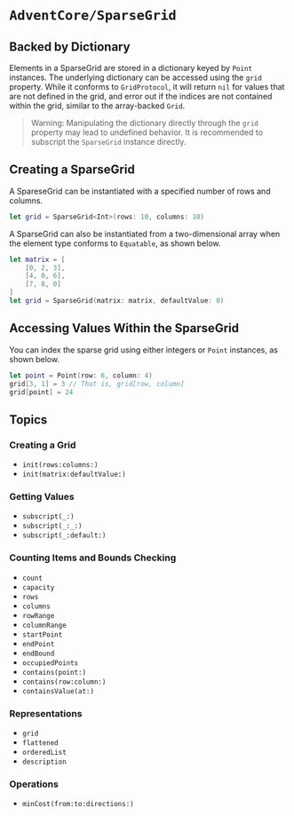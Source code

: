 # ``AdventCore/SparseGrid``

## Backed by Dictionary
Elements in a SparseGrid are stored in a dictionary keyed by ``Point`` instances. The underlying dictionary can be accessed using the ``grid`` property. While it conforms to ``GridProtocol``, it will return `nil` for values that are not defined in the grid, and error out if the indices are not contained within the grid, similar to the array-backed ``Grid``.

> Warning: Manipulating the dictionary directly through the ``grid`` property may lead to undefined behavior. It is recommended to subscript the `SparseGrid` instance directly.

## Creating a SparseGrid
A SpareseGrid can be instantiated with a specified number of rows and columns.

```swift
let grid = SparseGrid<Int>(rows: 10, columns: 10)
```

A SparseGrid can also be instantiated from a two-dimensional array when the element type conforms to `Equatable`, as shown below.

```swift
let matrix = [
    [0, 2, 3],
    [4, 0, 6],
    [7, 8, 0]
]
let grid = SparseGrid(matrix: matrix, defaultValue: 0)
```

## Accessing Values Within the SparseGrid
You can index the sparse grid using either integers or ``Point`` instances, as shown below.

```swift
let point = Point(row: 6, column: 4)
grid[3, 1] = 3 // That is, grid[row, column]
grid[point] = 24
```

## Topics

### Creating a Grid

- ``init(rows:columns:)``
- ``init(matrix:defaultValue:)``

### Getting Values
- ``subscript(_:)``
- ``subscript(_:_:)``
- ``subscript(_:default:)``

### Counting Items and Bounds Checking
- ``count``
- ``capacity``
- ``rows``
- ``columns``
- ``rowRange``
- ``columnRange``
- ``startPoint``
- ``endPoint``
- ``endBound``
- ``occupiedPoints``
- ``contains(point:)``
- ``contains(row:column:)``
- ``containsValue(at:)``

### Representations
- ``grid``
- ``flattened``
- ``orderedList``
- ``description``

### Operations
- ``minCost(from:to:directions:)``

